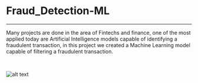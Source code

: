 # Fraud_Detection-ML
<hr>

Many projects are done in the area of Fintechs and finance, one of the most applied today are Artificial Intelligence models capable of identifying a fraudulent transaction, in this project we created a Machine Learning model capable of filtering a fraudulent transaction.

<br>

![alt text](https://www.xenonstack.com/wp-content/uploads/xenonstack-credit-card-fraud-detection.png)

